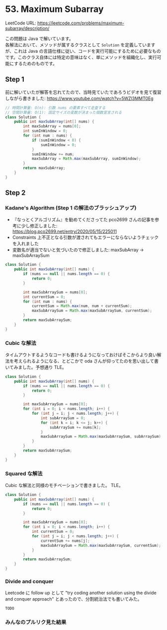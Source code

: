 # 53. Maximum Subarray

LeetCode URL: https://leetcode.com/problems/maximum-subarray/description/

この問題は Java で解いています。  
各解法において、メソッドが属するクラスとして `Solution` を定義していますが、これは Java の言語仕様に従い、コードを実行可能にするために必要なものです。このクラス自体には特定の意味はなく、単にメソッドを組織化し、実行可能にするためのものです。

## Step 1

前に解いていたが解答を忘れてたので、当時見ていたであろうビデオを見て復習しながら書きました: https://www.youtube.com/watch?v=5WZl3MMT0Eg

```java
// 時間計算量: O(n): 引数 nums の要素すべて走査する
// 空間計算量: O(1): 固定サイズの変数が決まった個数宣言される
class Solution {
    public int maxSubArray(int[] nums) {
        int maxSubArray = nums[0];
        int sumInWindow = 0;
        for (int num : nums) {
            if (sumInWindow < 0) {
                sumInWindow = 0;
            }
            sumInWindow += num;
            maxSubArray = Math.max(maxSubArray, sumInWindow);
        }
        return maxSubArray;
    }
}
```

## Step 2

### Kadane's Algorithm (Step 1 の解法のブラッシュアップ)

- 『なっとくアルゴリズム』を勧めてくださってた pco2699 さんの記事を参考に少し修正しました: https://blog.pco2699.net/entry/2020/05/15/225011
- Constraints 上不正となる引数が渡されてもエラーにならないようチェックを入れました
- 変数名が適当でないと気づいたので修正しました: maxSubArray -> maxSubArraySum

```java
class Solution {
    public int maxSubArray(int[] nums) {
        if (nums == null || nums.length == 0) {
            return 0;
        }

        int maxSubArraySum = nums[0];
        int currentSum = 0;
        for (int num : nums) {
            currentSum = Math.max(num, num + currentSum);
            maxSubArraySum = Math.max(maxSubArraySum, currentSum);
        }
        return maxSubArraySum;
    }
}
```

### Cubic な解法

タイムアウトするようなコードも書けるようになっておけばそこからより良い解法を考えられるようになる、とどこかで oda さんが仰ってたのを思い出して書いてみました。予想通り TLE。

```java
class Solution {
    public int maxSubArray(int[] nums) {
        if (nums == null || nums.length == 0) {
            return 0;
        }

        int maxSubArraySum = nums[0];
        for (int i = 0; i < nums.length; i++) {
            for (int j = i; j < nums.length; j++) {
                int subArraySum = 0;
                for (int k = i; k <= j; k++) {
                    subArraySum += nums[k];
                }
                maxSubArraySum = Math.max(maxSubArraySum, subArraySum);
            }
        }
        return maxSubArraySum;
    }
}
```

### Squared な解法

Cubic な解法と同様のモチベーションで書きました。 TLE。

```java
class Solution {
    public int maxSubArray(int[] nums) {
        if (nums == null || nums.length == 0) {
            return 0;
        }

        int maxSubArraySum = nums[0];
        for (int i = 0; i < nums.length; i++) {
            int currentSum = 0;
            for (int j = i; j < nums.length; j++) {
                currentSum += nums[j];
                maxSubArraySum = Math.max(maxSubArraySum, currentSum);
            }
        }
        return maxSubArraySum;
    }
}
```

### Divide and conquer

Leetcode に follow up として "try coding another solution using the divide and conquer approach" とあったので、分割統治法でも書いてみた。

```java
TODO
```

### みんなのプルリク見た結果
